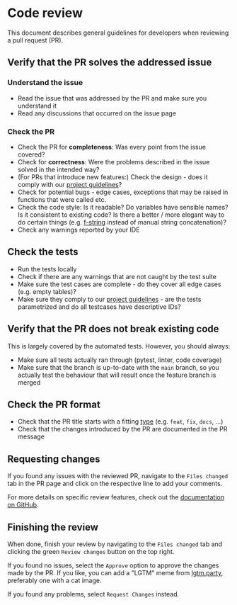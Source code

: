 # Code review

This document describes
general guidelines for developers
when reviewing a pull request (PR).

## Verify that the PR solves the addressed issue

### Understand the issue

* Read the issue that was addressed by the PR and make sure you understand it
* Read any discussions that occurred on the issue page

### Check the PR

* Check the PR for __completeness__: Was every point from the issue covered?
* Check for __correctness__: Were the problems described in the issue solved in the intended way?
* (For PRs that introduce new features:) Check the design - does it comply with our [project guidelines][guidelines-general]?
* Check for potential bugs - edge cases, exceptions that may be raised in functions that were called etc.
* Check the code style: Is it readable? Do variables have sensible names? Is it consistent to existing code? Is there a better / more elegant way to do certain things (e.g. [f-string](https://docs.python.org/3/tutorial/inputoutput.html#tut-f-strings) instead of manual string concatenation)?
* Check any warnings reported by your IDE

## Check the tests

* Run the tests locally
* Check if there are any warnings that are not caught by the test suite
* Make sure the test cases are complete - do they cover all edge cases (e.g. empty tables)?
* Make sure they comply to our [project guidelines][guidelines-tests] - are the tests parametrized and do all testcases have descriptive IDs?

## Verify that the PR does not break existing code

This is largely covered by the automated tests.
However, you should always:

* Make sure all tests actually ran through (pytest, linter, code coverage)
* Make sure that the branch is up-to-date with the `main` branch, so you actually test the behaviour that will result once the feature branch is merged

## Check the PR format

* Check that the PR title starts with a fitting [type](https://github.com/Safe-DS/.github/blob/main/.github/CONTRIBUTING.md#types) (e.g. `feat`, `fix`, `docs`, ...)
* Check that the changes introduced by the PR are documented in the PR message

## Requesting changes

If you found any issues with the reviewed PR,
navigate to the `Files changed` tab in the PR page
and click on the respective line
to add your comments.

For more details on specific review features,
check out the [documentation on GitHub][github-review].

## Finishing the review

When done, finish your review
by navigating to the `Files changed` tab
and clicking the green `Review changes` button
on the top right.

If you found no issues,
select the `Approve` option
to approve the changes made by the PR.
If you like, you can add a "LGTM" meme
from [lgtm.party](https://lgtm.party/),
preferably one with a cat image.

If you found any problems,
select `Request Changes` instead.

[guidelines-general]: guidelines.md
[guidelines-tests]: guidelines.md#tests
[github-review]: https://docs.github.com/en/pull-requests/collaborating-with-pull-requests/reviewing-changes-in-pull-requests
